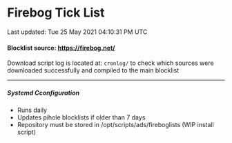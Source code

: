 # Firebog Tick List
Last updated: Tue 25 May 2021 04:10:31 PM UTC

#### Blocklist source: https://firebog.net/

Download script log is located at: `cronlog/` to check which sources were downloaded successfully and compiled to the main blocklist

------------

##### Systemd Cconfiguration
- Runs daily
- Updates pihole blocklists if older than 7 days
- Repository must be stored in /opt/scripts/ads/fireboglists (WIP install script)

